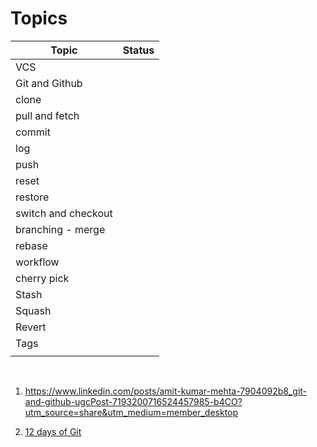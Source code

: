 # Topics

| Topic               | Status |
| ------------------- | ------ |
| VCS                 ||
| Git and Github      |        |
| clone               |        |
| pull and fetch      |        |
| commit              |        |
| log                 |        |
| push                |        |
| reset               |        |
| restore             |        |
| switch and checkout |        |
| branching - merge   |        |
| rebase              |        |
| workflow            |        |
| cherry pick         |        |
| Stash               |        |
| Squash              |        |
| Revert              |        |
| Tags                |        |
|                     |        |

&nbsp;


1. https://www.linkedin.com/posts/amit-kumar-mehta-7904092b8_git-and-github-ugcPost-7193200716524457985-b4CO?utm_source=share&utm_medium=member_desktop

2. [12 days of Git](https://www.linkedin.com/posts/vishwanathchiniwar_understand-git-in-12-days-activity-7041772340241719297-qFw5?utm_source=share&utm_medium=member_desktop)
